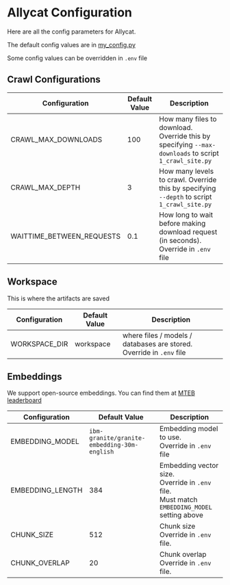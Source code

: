 # Allycat Configuration

Here are all the config parameters for Allycat.

The default config values are in [my_config.py](../my_config.py)

Some config values can be overridden in `.env` file

## Crawl Configurations

| Configuration       | Default Value | Description                                                                                            |
|---------------------|---------------|--------------------------------------------------------------------------------------------------------|
| CRAWL_MAX_DOWNLOADS | 100           | How many files to download.  Override this by specifying `--max-downloads` to script `1_crawl_site.py` |
| CRAWL_MAX_DEPTH     | 3             | How many levels to crawl.  Override this by specifying `--depth` to script `1_crawl_site.py`           |
| WAITTIME_BETWEEN_REQUESTS     | 0.1             | How long to wait before making download request (in seconds). <br> Override in `.env` file       |

## Workspace

This is where the artifacts are saved

| Configuration       | Default Value | Description                                                                                            |
|---------------------|---------------|--------------------------------------------------------------------------------------------------------|
| WORKSPACE_DIR | workspace           | where files / models / databases are stored. <br> Override in `.env` file |

## Embeddings

We support open-source embeddings.  You can find them at [MTEB leaderboard](https://huggingface.co/spaces/mteb/leaderboard)

| Configuration       | Default Value | Description                                                                                            |
|---------------------|---------------|--------------------------------------------------------------------------------------------------------|
| EMBEDDING_MODEL | `ibm-granite/granite-embedding-30m-english`           | Embedding model to use. <br> Override in `.env` file |
| EMBEDDING_LENGTH | 384           | Embedding vector size. <br> Override in `.env` file. <br>  Must match `EMBEDDING_MODEL` setting above |
| CHUNK_SIZE | 512           | Chunk size  <br> Override in `.env` file. |
| CHUNK_OVERLAP | 20           | Chunk overlap  <br> Override in `.env` file. |


